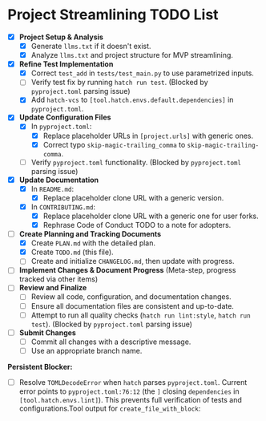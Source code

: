 # Project Streamlining TODO List

- [x] **Project Setup & Analysis**
  - [x] Generate `llms.txt` if it doesn't exist.
  - [x] Analyze `llms.txt` and project structure for MVP streamlining.
- [x] **Refine Test Implementation**
  - [x] Correct `test_add` in `tests/test_main.py` to use parametrized inputs.
  - [ ] Verify test fix by running `hatch run test`. (Blocked by `pyproject.toml` parsing issue)
  - [x] Add `hatch-vcs` to `[tool.hatch.envs.default.dependencies]` in `pyproject.toml`.
- [x] **Update Configuration Files**
  - [x] In `pyproject.toml`:
    - [x] Replace placeholder URLs in `[project.urls]` with generic ones.
    - [x] Correct typo `skip-magic-trailing_comma` to `skip-magic-trailing-comma`.
  - [ ] Verify `pyproject.toml` functionality. (Blocked by `pyproject.toml` parsing issue)
- [x] **Update Documentation**
  - [x] In `README.md`:
    - [x] Replace placeholder clone URL with a generic version.
  - [x] In `CONTRIBUTING.md`:
    - [x] Replace placeholder clone URL with a generic one for user forks.
    - [x] Rephrase Code of Conduct TODO to a note for adopters.
- [ ] **Create Planning and Tracking Documents**
  - [x] Create `PLAN.md` with the detailed plan.
  - [x] Create `TODO.md` (this file).
  - [ ] Create and initialize `CHANGELOG.md`, then update with progress.
- [ ] **Implement Changes & Document Progress** (Meta-step, progress tracked via other items)
- [ ] **Review and Finalize**
  - [ ] Review all code, configuration, and documentation changes.
  - [ ] Ensure all documentation files are consistent and up-to-date.
  - [ ] Attempt to run all quality checks (`hatch run lint:style`, `hatch run test`). (Blocked by `pyproject.toml` parsing issue)
- [ ] **Submit Changes**
  - [ ] Commit all changes with a descriptive message.
  - [ ] Use an appropriate branch name.

**Persistent Blocker:**
- [ ] Resolve `TOMLDecodeError` when `hatch` parses `pyproject.toml`. Current error points to `pyproject.toml:76:12` (the `]` closing `dependencies` in `[tool.hatch.envs.lint]`). This prevents full verification of tests and configurations.Tool output for `create_file_with_block`:
